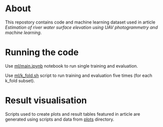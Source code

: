 # About
This repostory contains code and machine learning dataset used in article *Estimation of river water surface elevation using UAV photogrammetry and machine learning*.

# Running the code
Use [ml/main.ipynb](https://github.com/radekszostak/river-wse-uav-ml/blob/master/ml/main.ipynb) notebook to run single training and evaluation.

Use [ml/k_fold.sh](https://github.com/radekszostak/river-wse-uav-ml/blob/master/ml/k_fold.sh) script to run training and evaluation five times (for each k_fold subset).

# Result visualisation
Scripts used to create plots and result tables featured in article are generated using scripts and data from [plots](https://github.com/radekszostak/river-wse-uav-ml/tree/master/plots) directory.
